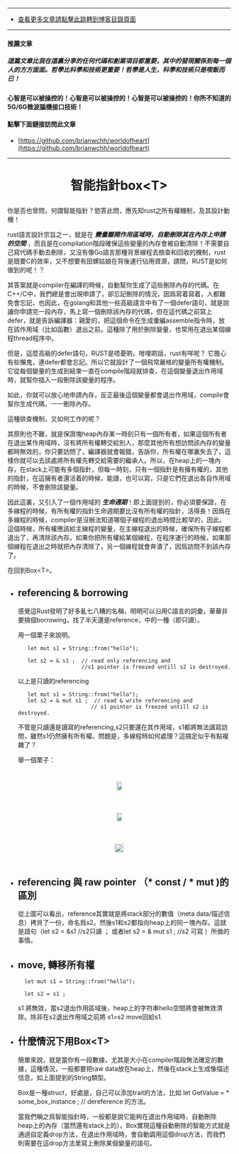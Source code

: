 ****
- [查看更多文章請點擊此跳轉到博客目錄頁面](../../tableOfContent.md) 

****
#### 推薦文章

##### *_這篇文章比我在這裏分享的任何代碼和創業項目都重要，其中的發現關係到每一個人的方方面面。哲學比科學和技術更重要！哲學是人生，科學和技術只是喫飯而已！_*

#### 心智是可以被操控的！心智是可以被操控的！心智是可以被操控的！你所不知道的5G/6G微波腦機接口技術！ 

#### 點擊下面鏈接訪問此文章
- [https://github.com/brianwchh/worldofheart](https://github.com/brianwchh/worldofheart)

****

# <p align="center"> 智能指針box\<T>    </p>

你是否也曾問，何謂智能指針？慾答此問，應先知rust之所有權機制，及其設計動機！

rust語言設計宗旨之一，就是在 ***_變量離開作用區域時，自動刪除其在內存上申請的空間_*** ，而且是在compilation階段確保這些變量的內存會被自動清除！不需要自己寫代碼手動去刪除，又沒有像Go語言那種背景線程去檢查和回收的機制，rust是既要C的效率，又不想要有田螺姑娘在背後運行佔用資源，請問，RUST是如何做到的呢！？

其答案就是compiler在編譯的時候，自動幫你生成了這些刪除內存的代碼。在C++/C中，我們總是會出現申請了，卻忘記刪除的情況，因爲寫着寫着，人都難免會忘記，也因此，在golang和其他一些高級語言中有了一個defer語句，就是說讓你申請完一段內存，馬上寫一個刪除該內存的代碼，但在這代碼之前寫上defer，就是告訴編譯器：親愛的，把這個命令在生成彙編assemble指令時，放在該作用域（比如函數）退出之前。這種除了用於刪除變量，也常用在退出某個線程thread程序中。

但是，這麼高級的defer語句，RUST是唔憂啲。咁哩啲話，rust有咩呢？ 它擔心有些懶鬼，連defer都會忘記。所以它就設計了一個飛常嚴格的變量所有權機制。它從每個變量的生成到結束一直在compile階段就排查，在這個變量退出作用域時，就幫你插入一段刪除該變量的程序。   

如此，你就可以放心地申請內存，反正最後這個變量都會退出作用域，compile會幫你生成代碼，一一刪除內存。

這種排查機制，又如何工作的呢？  

其原則也不難，就是保證塊heap內存某一時刻只有一個所有者，如果這個所有者在退出某作用域時，沒有將所有權轉交給別人，那麼其他所有想訪問該內存的變量都時無效的，你只要訪問了，編譯器就會報錯，告訴你，所有權在哪裏失去了，這樣你就可以去該處將所有權先轉交給需要的繼承人。所以，在heap上的一塊內存，在stack上可能有多個指針，但每一時刻，只有一個指針是有擁有權的，其他的指針，在這擁有者還活着的時候，能讀，也可以寫，只是它們在退出各自作用域的時候，不會刪除該變量。    

因此這裏，又引入了一個作用域的 ***_生命週期_***！即上面提到的，你必須要保證，在多線程的時候，有所有權的指針生命週期要比沒有所有權的指針，活得長！因爲在多線程的時候，compiler是沒辦法知道哪個子線程的退出時間比較早的，因此，這個時候，所有權應該給主線程的變量，在主線程退出的時候，確保所有子線程都退出了，再清除該內存。如果你把所有權給某個線程，在程序運行的時候，如果那個線程在退出之時就把內存清除了，另一個線程就會奔潰了，因爲訪問不到該內存了。   

在回到Box\<T>。 

- ## referencing & borrowing 
    感覺這Rust發明了好多亂七八糟的名稱，明明可以沿用C語言的詞彙，華華非要搞個borrowing，找了半天還是reference，中的一種（即只讀）。  

    用一個栗子來說明。   

         let mut s1 = String::from("hello");
         
         let s2 = & s1 ;  // read only referencing and  
                          //s1 pointer is freezed untill s2 is destroyed.  


    以上是只讀的referencing

         
         let mut s1 = String::from("hello");
         let s2 = & mut s1 ;  // read & write referencing and  
                             // s1 pointer is freezed untill s2 is destroyed.    


    不管是只讀還是讀寫的referencing,s2只要還在其作用域，s1都將無法讀寫訪問，雖然s1仍然擁有所有權。問題是，多線程時如何處理？這搞定似乎有點複雜了？

    舉一個栗子： 

<!-- image area, flex to make it center,it may not work for github, for html and pdf rendering only -->
<div align="center" style="page-break-inside: avoid;"> <!-- pictureWrapper_div add this only to make the bendan github understand -->

<div style="display: flex; flex-direction: row; margin-top: 40px; margin-bottom: 50px;">

<div style="flex-basics: auto;flex:1;"></div>



<image style=" flex:0; width: 60%; max-width: 500px; height:auto; -moz-opacity: 0.95; -khtml-opacity: 0.95; opacity: 0.99;" src='./images/referenceExample.png'/>


<div style="flex-basics: auto;flex:1;"></div>

</div>

</div> <!-- end pictureWrapper_div -->


<!-- image area, flex to make it center,it may not work for github, for html and pdf rendering only -->
<div align="center" style="page-break-inside: avoid;"> <!-- pictureWrapper_div add this only to make the bendan github understand -->

<div style="display: flex; flex-direction: row; margin-top: 40px; margin-bottom: 50px;">

<div style="flex-basics: auto;flex:1;"></div>



<image style=" flex:0; width: 60%; max-width: 500px; height:auto; -moz-opacity: 0.95; -khtml-opacity: 0.95; opacity: 0.99;" src='./images/referenceExample2.png'/>


<div style="flex-basics: auto;flex:1;"></div>

</div>

</div> <!-- end pictureWrapper_div -->



<!-- image area, flex to make it center,it may not work for github, for html and pdf rendering only -->
<div align="center" style="page-break-inside: avoid;"> <!-- pictureWrapper_div add this only to make the bendan github understand -->

<div style="display: flex; flex-direction: row; margin-top: 40px; margin-bottom: 50px;">

<div style="flex-basics: auto;flex:1;"></div>



<image style=" flex:0; width: 100%; max-width: 1000px; height:auto; -moz-opacity: 0.95; -khtml-opacity: 0.95; opacity: 0.99;" src='./images/reference3.png'/>


<div style="flex-basics: auto;flex:1;"></div>

</div>

</div> <!-- end pictureWrapper_div -->


- ## referencing 與 raw pointer （* const / * mut )的區別

    從上圖可以看出，reference其實就是將stack部分的數值（meta data/描述信息）拷貝了一份，命名爲s2。然後s1和s2都指向heap上的同一塊內存。這就是語句（let s2 = &s1 //s2只讀 ； 或者let s2 = & mut s1 ; //s2 可寫 ）所做的事情。



- ## move, 轉移所有權

        let mut s1 = String::from("hello");
         
        let s2 = s1 ;
    s1 將無效，當s2退出作用區域後，heap上的字符串hello空間將會被無效清除。除非在s2退出作用域之前將 s1=s2 move回給s1. 





- ## 什麼情況下用Box\<T>

    簡單來說，就是當你有一段數據，尤其是大小在compiler階段無法確定的數據，這種情況，一般都要把raw data放在heap上，然後在stack上生成像描述信息，如上面提到的String類型。  

    Box是一種struct，好處是，自己可以添加trait的方法，比如 let GetValue =  * some_box_instance ; // dereference 的方法。  

    當我們稱之爲智能指針時，一般都是說它能夠在退出作用域時，自動刪除heap上的內存（當然還有stack上的）。Box實現這種自動刪除的智能方式就是通過自定義drop方法，在退出作用域時，會自動調用這個drop方法，而我們則需要在這drop方法里寫上刪除某個變量的語句。   


        